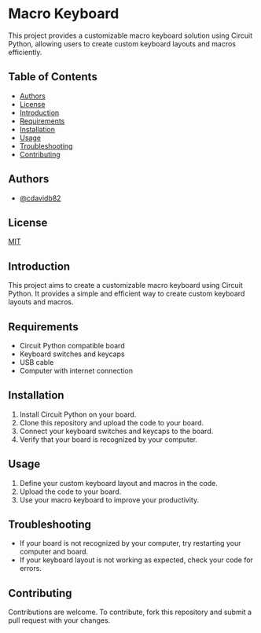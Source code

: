 # Macro Keyboard

This project provides a customizable macro keyboard solution using Circuit Python, allowing users to create custom keyboard layouts and macros efficiently.

## Table of Contents

- [Authors](#authors)
- [License](#license)
- [Introduction](#introduction)
- [Requirements](#requirements)
- [Installation](#installation)
- [Usage](#usage)
- [Troubleshooting](#troubleshooting)
- [Contributing](#contributing)

## Authors

- [@cdavidb82](https://www.github.com/cdavidb82)

## License

[MIT](https://choosealicense.com/licenses/mit/)

## Introduction

This project aims to create a customizable macro keyboard using Circuit Python. It provides a simple and efficient way to create custom keyboard layouts and macros.

## Requirements

- Circuit Python compatible board
- Keyboard switches and keycaps
- USB cable
- Computer with internet connection

## Installation

1. Install Circuit Python on your board.
2. Clone this repository and upload the code to your board.
3. Connect your keyboard switches and keycaps to the board.
4. Verify that your board is recognized by your computer.

## Usage

1. Define your custom keyboard layout and macros in the code.
2. Upload the code to your board.
3. Use your macro keyboard to improve your productivity.

## Troubleshooting

- If your board is not recognized by your computer, try restarting your computer and board.
- If your keyboard layout is not working as expected, check your code for errors.

## Contributing

Contributions are welcome. To contribute, fork this repository and submit a pull request with your changes.